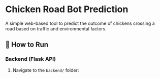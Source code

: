 # Chicken Road Bot Prediction

A simple web-based tool to predict the outcome of chickens crossing a road based on traffic and environmental factors.

## 🚀 How to Run

### Backend (Flask API)
1. Navigate to the `backend/` folder:
